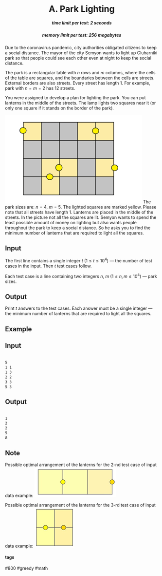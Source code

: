 <h1 style='text-align: center;'> A. Park Lighting</h1>

<h5 style='text-align: center;'>time limit per test: 2 seconds</h5>
<h5 style='text-align: center;'>memory limit per test: 256 megabytes</h5>

Due to the coronavirus pandemic, city authorities obligated citizens to keep a social distance. The mayor of the city Semyon wants to light up Gluharniki park so that people could see each other even at night to keep the social distance.

The park is a rectangular table with $n$ rows and $m$ columns, where the cells of the table are squares, and the boundaries between the cells are streets. External borders are also streets. Every street has length $1$. For example, park with $n=m=2$ has $12$ streets.

You were assigned to develop a plan for lighting the park. You can put lanterns in the middle of the streets. The lamp lights two squares near it (or only one square if it stands on the border of the park).

 ![](images/18aa1573b5d0c49e178a230e693800b5a0c2e6a8.png) The park sizes are: $n=4$, $m=5$. The lighted squares are marked yellow. Please note that all streets have length $1$. Lanterns are placed in the middle of the streets. In the picture not all the squares are lit. Semyon wants to spend the least possible amount of money on lighting but also wants people throughout the park to keep a social distance. So he asks you to find the minimum number of lanterns that are required to light all the squares.

## Input

The first line contains a single integer $t$ ($1 \le t \le 10^4$) — the number of test cases in the input. Then $t$ test cases follow.

Each test case is a line containing two integers $n$, $m$ ($1 \le n, m \le 10^4$) — park sizes.

## Output

Print $t$ answers to the test cases. Each answer must be a single integer — the minimum number of lanterns that are required to light all the squares.

## Example

## Input


```

5
1 1
1 3
2 2
3 3
5 3

```
## Output


```

1
2
2
5
8

```
## Note

Possible optimal arrangement of the lanterns for the $2$-nd test case of input data example: ![](images/9c98cd06c74ee783b366a57440a9ab57d0317193.png)

Possible optimal arrangement of the lanterns for the $3$-rd test case of input data example: ![](images/ea550342416cdfaeadf987bfcfdab6d169d5f8ad.png) 



#### tags 

#800 #greedy #math 